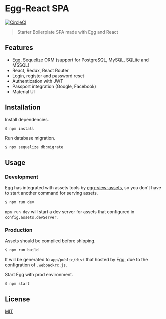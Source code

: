 # Egg-React SPA

[![CircleCI](https://circleci.com/gh/chunkai1312/egg-react-spa/tree/master.svg?style=svg)](https://circleci.com/gh/chunkai1312/egg-react-spa/tree/master)

> Starter Boilerplate SPA made with Egg and React

## Features

- Egg, Sequelize ORM (support for PostgreSQL, MySQL, SQLite and MSSQL)
- React, Redux, React Router
- Login, register and password reset
- Authentication with JWT
- Passport integration (Google, Facebook)
- Material UI

## Installation

Install dependencies.

```bash
$ npm install
```

Run database migration.

```
$ npx sequelize db:migrate
```

## Usage

### Development

Egg has integrated with assets tools by [egg-view-assets], so you don't have to start another command for serving assets.

```bash
$ npm run dev
```

`npm run dev` will start a dev server for assets that configured in `config.assets.devServer`.

### Production

Assets should be compiled before shipping.

```bash
$ npm run build
```

It will be generated to `app/public/dist` that hosted by Egg, due to the configration of `.webpackrc.js`.

Start Egg with prod environment.

```bash
$ npm start
```

## License

[MIT](LICENSE)

[egg-view-assets]: https://github.com/eggjs/egg-view-assets